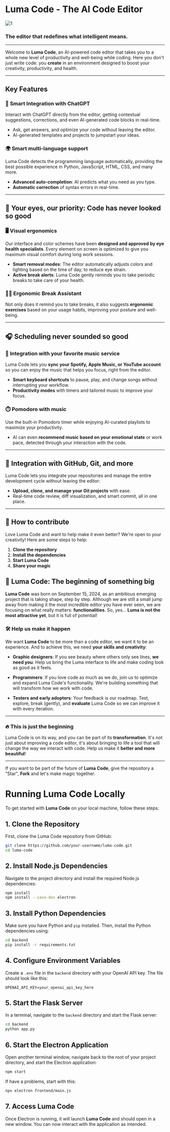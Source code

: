 # **Luma Code - The AI Code Editor**
![1](https://github.com/user-attachments/assets/77de282c-2276-4a93-9db1-abaa3de2ceb9)

### The editor that redefines what **intelligent** means.

---

Welcome to **Luma Code**, an AI-powered code editor that takes you to a whole new level of productivity and well-being while coding. Here you don't just write code: you **create** in an environment designed to boost your creativity, productivity, and health.

---

## **Key Features**

### 🤖 **Smart Integration with ChatGPT**
Interact with ChatGPT directly from the editor, getting contextual suggestions, corrections, and even AI-generated code blocks in real-time.

- Ask, get answers, and optimize your code without leaving the editor.
- AI-generated templates and projects to jumpstart your ideas.

### 🌍 **Smart multi-language support**
Luma Code detects the programming language automatically, providing the best possible experience in Python, JavaScript, HTML, CSS, and many more.

- **Advanced auto-completion**: AI predicts what you need as you type.
- **Automatic correction** of syntax errors in real-time.

---

## 👀 **Your eyes, our priority: Code has never looked so good**

### 🖥 **Visual ergonomics**
Our interface and color schemes have been **designed and approved by eye health specialists**. Every element on screen is optimized to give you maximum visual comfort during long work sessions.

- **Smart removal modes**: The editor automatically adjusts colors and lighting based on the time of day, to reduce eye strain.
- **Active break alerts**: Luma Code gently reminds you to take periodic breaks to take care of your health.

### 🧘‍♂️ **Ergonomic Break Assistant**
Not only does it remind you to take breaks, it also suggests **ergonomic exercises** based on your usage habits, improving your posture and well-being.

---

## 🎧 **Scheduling never sounded so good**

### 🎵 **Integration with your favorite music service**
Luma Code lets you **sync your Spotify, Apple Music, or YouTube account** so you can enjoy the music that helps you focus, right from the editor.

- **Smart keyboard shortcuts** to pause, play, and change songs without interrupting your workflow.
- **Productivity modes** with timers and tailored music to improve your focus.

### ⏱️ **Pomodoro with music**
Use the built-in Pomodoro timer while enjoying AI-curated playlists to maximize your productivity.

- AI can even **recommend music based on your emotional state** or work pace, detected through your interaction with the code.

---

## 🔗 **Integration with GitHub, Git, and more**
Luma Code lets you integrate your repositories and manage the entire development cycle without leaving the editor:

- **Upload, clone, and manage your Git projects** with ease.
- Real-time code review, diff visualization, and smart commit, all in one place.

---

## 🤝 **How ​​to contribute**

Love Luma Code and want to help make it even better? We're open to your creativity! Here are some steps to help:

1. **Clone the repository**
2. **Install the dependencies**
3. **Start Luma Code**
4. **Share your magic**

## 🚧 **Luma Code: The beginning of something big**

**Luma Code** was born on September 15, 2024, as an ambitious emerging project that is taking shape, step by step. Although we are still a small jump away from making it the most incredible editor you have ever seen, we are focusing on what really matters: **functionalities**. So, yes... **Luma is not the most attractive yet**, but it is full of potential!

### 🛠️ **Help us make it happen**
We want **Luma Code** to be more than a code editor, we want it to be an experience. And to achieve this, we need **your skills and creativity**:

- **Graphic designers**: If you see beauty where others only see lines, **we need you**. Help us bring the Luma interface to life and make coding look as good as it feels.

- **Programmers**: If you love code as much as we do, join us to optimize and expand Luma Code's functionality. We're building something that will transform how we work with code.

- **Testers and early adopters**: Your feedback is our roadmap. Test, explore, break (gently), and **evaluate** Luma Code so we can improve it with every iteration.

---

### 🔥 **This is just the beginning**
Luma Code is on its way, and you can be part of its **transformation**. It's not just about improving a code editor, it's about bringing to life a tool that will change the way we interact with code. Help us make it **better and more beautiful**!

---

If you want to be part of the future of **Luma Code**, give the repository a "Star", **Fork** and let's make magic together.


# Running Luma Code Locally

To get started with **Luma Code** on your local machine, follow these steps:

## 1. Clone the Repository

First, clone the Luma Code repository from GitHub:

```bash
git clone https://github.com/your-username/luma-code.git
cd luma-code
```

## 2. Install Node.js Dependencies

Navigate to the project directory and install the required Node.js dependencies:

```bash
npm install
npm install --save-dev electron
```

## 3. Install Python Dependencies

Make sure you have Python and `pip` installed. Then, install the Python dependencies using:

```bash
cd backend
pip install -r requirements.txt
```

## 4. Configure Environment Variables

Create a `.env` file in the `backend` directory with your OpenAI API key. The file should look like this:

```
OPENAI_API_KEY=your_openai_api_key_here
```

## 5. Start the Flask Server

In a terminal, navigate to the `backend` directory and start the Flask server:

```bash
cd backend
python app.py
```

## 6. Start the Electron Application

Open another terminal window, navigate back to the root of your project directory, and start the Electron application:

```bash
npm start
```

If have a problems, start with this:

```bash
npx electron frontend/main.js
```

## 7. Access Luma Code

Once Electron is running, it will launch **Luma Code** and should open in a new window. You can now interact with the application as intended.
